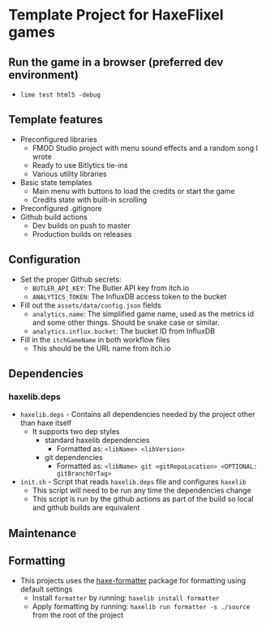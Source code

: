 # Template Project for HaxeFlixel games

## Run the game in a browser (preferred dev environment)

- `lime test html5 -debug`

## Template features

- Preconfigured libraries
  - FMOD Studio project with menu sound effects and a random song I wrote
  - Ready to use Bitlytics tie-ins
  - Various utility libraries
- Basic state templates
  - Main menu with buttons to load the credits or start the game
  - Credits state with built-in scrolling
- Preconfigured .gitignore
- Github build actions
  - Dev builds on push to master
  - Production builds on releases

## Configuration

- Set the proper Github secrets:
  - `BUTLER_API_KEY`: The Butler API key from itch.io
  - `ANALYTICS_TOKEN`: The InfluxDB access token to the bucket
- Fill out the `assets/data/config.json` fields
  - `analytics.name`: The simplified game name, used as the metrics id and some other things. Should be snake case or similar.
  - `analytics.influx.bucket`: The bucket ID from InfluxDB
- Fill in the `itchGameName` in both workflow files
  - This should be the URL name from itch.io

## Dependencies

### **haxelib.deps**

- `haxelib.deps` - Contains all dependencies needed by the project other than haxe itself
  - It supports two dep styles
    - standard haxelib dependencies
      - Formatted as: `<libName> <libVersion>`
    - git dependencies
      - Formatted as: `<libName> git <gitRepoLocation> <OPTIONAL: gitBranchOrTag>`
- `init.sh` - Script that reads `haxelib.deps` file and configures `haxelib`
  - This script will need to be run any time the dependencies change
  - This script is run by the github actions as part of the build so local and github builds are equivalent

## Maintenance

## **Formatting**

- This projects uses the [haxe-formatter](https://github.com/HaxeCheckstyle/haxe-formatter) package for formatting using default settings
  - Install `formatter` by running: `haxelib install formatter`
  - Apply formatting by running: `haxelib run formatter -s ./source` from the root of the project
